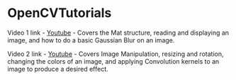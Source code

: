 # OpenCVTutorials


Video 1 link - [Youtube](https://youtu.be/YTBAjP-0Fto) - Covers the Mat structure, reading and displaying an image, and how to do a basic Gaussian Blur on an image. 

Video 2 link - [Youtube](https://youtu.be/LARuIN9dask) - Covers Image Manipulation, resizing and rotation, changing the colors of an image, and applying Convolution kernels to an image to produce a desired effect. 